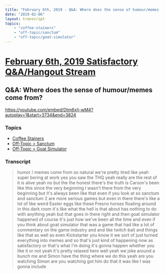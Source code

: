 ```yaml
---
title: "February 6th, 2019 - Q&A: Where does the sense of humour/memes come from?"
date: "2019-02-06"
layout: transcript
topics: 
    - "coffee-stainers"
    - "off-topic/sanctum"
    - "off-topic/goat-simulator"
---
```

# [February 6th, 2019 Satisfactory Q&A/Hangout Stream](../2019-02-06.md)
## Q&A: Where does the sense of humour/memes come from?
https://youtube.com/embed/Dtm6xIj-wM4?autoplay=1&start=3734&end=3824
### Topics
* [Coffee Stainers](../topics/coffee-stainers.md)
* [Off-Topic > Sanctum](../topics/off-topic/sanctum.md)
* [Off-Topic > Goat Simulator](../topics/off-topic/goat-simulator.md)

### Transcript

> humor / memes come from so natural we're
> pretty tired like yeah super boring at
> work yes you saw the THQ yeah really are
> the rest of it is alive yeah no but the
> the honest there's the truth is Carson's
> been like this since the very beginning
> I wasn't there from the very beginning
> but it's always been like that
> even if you look at so sanctum and
> sanctum 2 are more serious games but
> even in there there's like a lot of like
> weird Easter eggs like these Fresno
> horses floating around in this dark room
> it's like what the hell is that about
> has nothing to do with anything yeah but
> that goes in there right and then goat
> simulator happened of course it's just
> how we've been all the time and even if
> you think about goat simulator that was
> a game that had like a lot of commentary
> on the game industry and and like twitch
> bait and things like that
> as well as even Kickstarter you know it
> we sort of just turned everything into
> memes and so that's just kind of
> happening now as satisfactory or that's
> what I'm doing it's gonna happen whether
> you like it or not yeah
> it's pretty relaxed here well yeah we
> joke around a bunch me and Simon have
> the thing where we do this yeah are you
> watching Simon are you watching got him
> do that it was like I was gonna include
